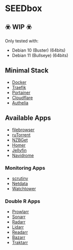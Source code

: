# SEEDbox
## ☣️ WIP ☣️
Only tested with:
- Debian 10 (Buster) (64bits)
- Debian 11 (Bullseye) (64bits)
## Minimal Stack
- [Docker](https://www.docker.com/)
- [Traefik](https://traefik.io/)
- [Portainer](https://www.portainer.io/)
- [Cloudflare](https://www.cloudflare.com/)
- [Authelia](https://github.com/authelia/authelia)
## Available Apps
- [filebrowser](https://github.com/filebrowser/filebrowser)
- [ruTorrent](https://github.com/Novik/ruTorrent)
- [NZBGet](https://github.com/nzbget/nzbget)
- [Homer](https://github.com/bastienwirtz/homer)
- [Jellyfin](https://github.com/jellyfin/jellyfin)
- [Navidrome](https://github.com/navidrome/navidrome)
### Monitoring Apps
- [scrutiny](https://github.com/AnalogJ/scrutiny)
- [Netdata](https://github.com/netdata/netdata)
- [Watchtower](https://github.com/containrrr/watchtower)
### Double R Apps
- [Prowlarr](https://github.com/Prowlarr/Prowlarr)
- [Sonarr](https://github.com/Sonarr/Sonarr)
- [Radarr](https://github.com/Radarr/Radarr)
- [Lidarr](https://github.com/lidarr/lidarr)
- [Readarr](https://github.com/Readarr/Readarr)
- [Bazarr](https://github.com/morpheus65535/bazarr)
- [Traktarr](https://github.com/l3uddz/traktarr)